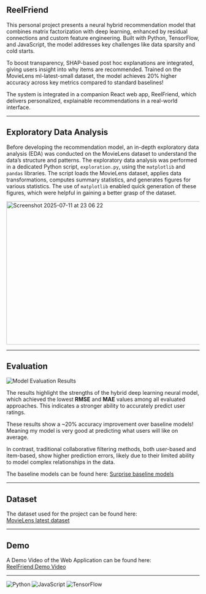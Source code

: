 ## ReelFriend

This personal project presents a neural hybrid recommendation model that combines matrix factorization with deep learning, enhanced by residual connections and custom feature engineering. Built with Python, TensorFlow, and JavaScript, the model addresses key challenges like data sparsity and cold starts.

To boost transparency, SHAP-based post hoc explanations are integrated, giving users insight into why items are recommended. Trained on the MovieLens ml-latest-small dataset, the model achieves 20% higher accuracy across key metrics compared to standard baselines!

The system is integrated in a companion React web app, ReelFriend, which delivers personalized, explainable recommendations in a real-world interface.

---

## Exploratory Data Analysis

Before developing the recommendation model, an in-depth exploratory data analysis (EDA) was conducted on the MovieLens dataset to understand the data’s structure and patterns. The exploratory data analysis was performed in a dedicated Python script, `exploration.py`, using the `matplotlib` and `pandas` libraries. The script loads the MovieLens dataset, applies data transformations, computes summary statistics, and generates figures for various statistics. The use of `matplotlib` enabled quick generation of these figures, which were helpful in gaining a better grasp of the dataset.

<img width="641" height="374" alt="Screenshot 2025-07-11 at 23 06 22" src="https://github.com/user-attachments/assets/6c4d74bf-006b-4ada-9cde-e09cde34d6c2" />

---

## Evaluation
![Model Evaluation Results](https://github.com/user-attachments/assets/ceb3f993-8337-4f17-83e2-30120b4b0319)




The results highlight the strengths of the hybrid deep learning neural model, which achieved the lowest **RMSE** and **MAE** values among all evaluated approaches. This indicates a stronger ability to accurately predict user ratings.

These results show a ~20% accuracy improvement over baseline models! Meaning my model is very good at predicting what users will like on average.

In contrast, traditional collaborative filtering methods, both user-based and item-based, show higher prediction errors, likely due to their limited ability to model complex relationships in the data.

The baseline models can be found here:
[Surprise baseline models](https://surprise.readthedocs.io/en/stable/prediction_algorithms_package.html)

---

## Dataset

The dataset used for the project can be found here:  
[MovieLens latest dataset](https://grouplens.org/datasets/movielens/latest/)

---

## Demo

A Demo Video of the Web Application can be found here:  
[ReelFriend Demo Video](https://www.youtube.com/watch?v=Kk1nljuuW1w&t=7s)

-----------
![Python](https://img.shields.io/badge/Python-3670A0?style=for-the-badge&logo=python&logoColor=white)
![JavaScript](https://img.shields.io/badge/JavaScript-F7DF1E?style=for-the-badge&logo=javascript&logoColor=black)
![TensorFlow](https://img.shields.io/badge/TensorFlow-FF6F00?style=for-the-badge&logo=tensorflow&logoColor=white)



